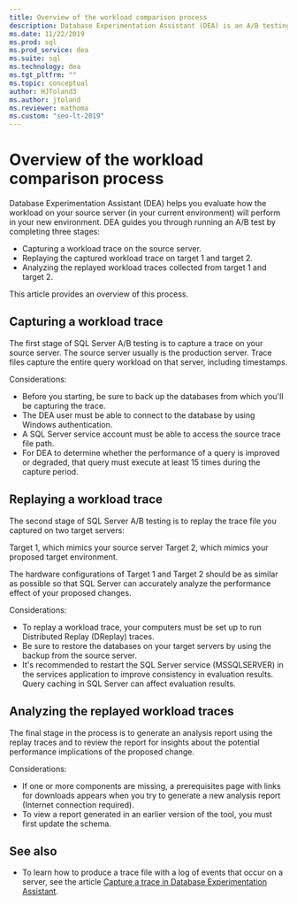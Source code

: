 ```yaml
---
title: Overview of the workload comparison process
description: Database Experimentation Assistant (DEA) is an A/B testing solution for changes in SQL Server environments, such as upgrades or new indexes.
ms.date: 11/22/2019
ms.prod: sql
ms.prod_service: dea
ms.suite: sql
ms.technology: dea
ms.tgt_pltfrm: ""
ms.topic: conceptual
author: HJToland3
ms.author: jtoland
ms.reviewer: mathoma
ms.custom: "seo-lt-2019"
---
```


# Overview of the workload comparison process

Database Experimentation Assistant (DEA) helps you evaluate how the workload on your source server (in your current environment) will perform in your new environment. DEA guides you through running an A/B test by completing three stages:

- Capturing a workload trace on the source server.
- Replaying the captured workload trace on target 1 and target 2.
- Analyzing the replayed workload traces collected from target 1 and target 2.

This article provides an overview of this process.

## Capturing a workload trace

The first stage of SQL Server A/B testing is to capture a trace on your source server. The source server usually is the production server. Trace files capture the entire query workload on that server, including timestamps.

Considerations:

- Before you starting, be sure to back up the databases from which you'll be capturing the trace.
- The DEA user must be able to connect to the database by using Windows authentication.
- A SQL Server service account must be able to access the source trace file path.
- For DEA to determine whether the performance of a query is improved or degraded, that query must execute at least 15 times during the capture period.

## Replaying a workload trace

The second stage of SQL Server A/B testing is to replay the trace file you captured on two target servers:

Target 1, which mimics your source server
Target 2, which mimics your proposed target environment.

The hardware configurations of Target 1 and Target 2 should be as similar as possible so that SQL Server can accurately analyze the performance effect of your proposed changes.

Considerations:

- To replay a workload trace, your computers must be set up to run Distributed Replay (DReplay) traces.
- Be sure to restore the databases on your target servers by using the backup from the source server.
- It's recommended to restart the SQL Server service (MSSQLSERVER) in the services application to improve consistency in evaluation results. Query caching in SQL Server can affect evaluation results.

## Analyzing the replayed workload traces

The final stage in the process is to generate an analysis report using the replay traces and to review the report for insights about the potential performance implications of the proposed change.

Considerations:

- If one or more components are missing, a prerequisites page with links for downloads appears when you try to generate a new analysis report (Internet connection required).
- To view a report generated in an earlier version of the tool, you must first update the schema.

## See also

- To learn how to produce a trace file with a log of events that occur on a server, see the article [Capture a trace in Database Experimentation Assistant](database-experimentation-assistant-capture-trace.md).